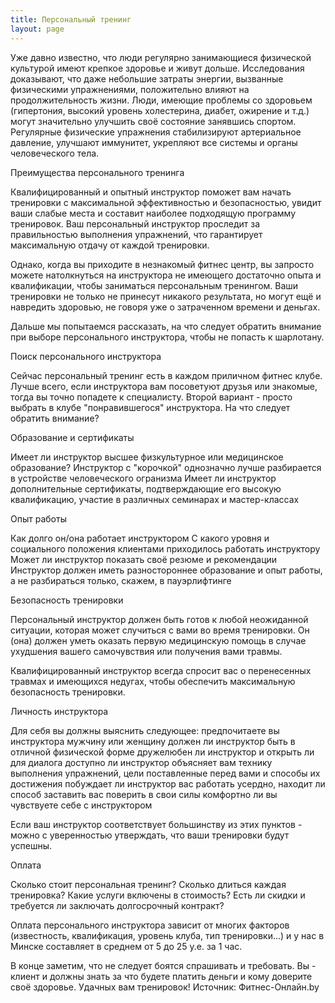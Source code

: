 ```yaml
---
title: Персональный тренинг
layout: page
---
```

Уже давно известно, что люди регулярно занимающиеся физической культурой имеют крепкое здоровье и живут дольше. Исследования доказывают, что даже небольшие затраты энергии, вызванные физическими упражнениями, положительно влияют на продолжительность жизни. Люди, имеющие проблемы со здоровьем (гипертония, высокий уровень холестерина, диабет, ожирение и т.д.) могут значительно улучшить своё состояние занявшись спортом. Регулярные физические упражнения стабилизируют артериальное давление, улучшают иммунитет, укрепляют все системы и органы человеческого тела.

Преимущества персонального тренинга

Квалифицированный и опытный инструктор поможет вам начать тренировки с максимальной эффективностью и безопасностью, увидит ваши слабые места и составит наиболее подходящую программу тренировок. Ваш персональный инструктор проследит за правильностью выполнения упражнений, что гарантирует максимальную отдачу от каждой тренировки.

Однако, когда вы приходите в незнакомый фитнес центр, вы запросто можете натолкнуться на инструктора не имеющего достаточно опыта и квалификации, чтобы заниматься персональным тренингом. Ваши тренировки не только не принесут никакого результата, но могут ещё и навредить здоровью, не говоря уже о затраченном времени и деньгах.

Дальше мы попытаемся рассказать, на что следует обратить внимание при выборе персонального инструктора, чтобы не попасть к шарлотану.

Поиск персонального инструктора

Сейчас персональный тренинг есть в каждом приличном фитнес клубе. Лучше всего, если инструктора вам посоветуют друзья или знакомые, тогда вы точно попадете к специалисту. Второй вариант - просто выбрать в клубе "понравившегося" инструктора. На что следует обратить внимание?

Образование и сертификаты

Имеет ли инструктор высшее физкультурное или медицинское образование? Инструктор с "корочкой" однозначно лучше разбирается в устройстве человеческого огранизма
Имеет ли инструктор дополнительные сертификаты, подтверждающие его высокую квалификацию, участие в различных семинарах и мастер-классах

Опыт работы

Как долго он/она работает инструктором
С какого уровня и социального положения клиентами приходилось работать инструктору
Может ли инструктор показать своё резюме и рекомендации
Инструктор должен иметь разностороннее образование и опыт работы, а не разбираться только, скажем, в пауэрлифтинге

Безопасность тренировки

Персональный инструктор должен быть готов к любой неожиданной ситуации, которая может случиться с вами во время тренировки. Он (она) должен уметь оказать первую медицинскую помощь в случае ухудшения вашего самочувствия или получения вами травмы.

Квалифицированный инструктор всегда спросит вас о перенесенных травмах и имеющихся недугах, чтобы обеспечить максимальную безопасность тренировки.

Личность инструктора

Для себя вы должны выяснить следующее:
предпочитаете вы инструктора мужчину или женщину
должен ли инструктор быть в отличной физической форме
дружелюбен ли инструктор и открыть ли для диалога
доступно ли инструктор объясняет вам технику выполнения упражнений, цели поставленные перед вами и способы их достижения
побуждает ли инструктор вас работать усердно, находит ли способ заставить вас поверить в свои силы
комфортно ли вы чувствуете себе с инструктором

Если ваш инструктор соответствует большинству из этих пунктов - можно с уверенностью утверждать, что ваши тренировки будут успешны.

Оплата

Сколько стоит персональная тренинг?
Сколько длиться каждая тренировка?
Какие услуги включены в стоимость?
Есть ли скидки и требуется ли заключать долгосрочный контракт?

Оплата персонального инструктора зависит от многих факторов (известность, квалификация, уровень клуба, тип тренировки…) и у нас в Минске составляет в среднем от 5 до 25 у.е. за 1 час.

В конце заметим, что не следует боятся спрашивать и требовать. Вы - клиент и должны знать за что будете платить деньги и кому доверите своё здоровье. Удачных вам тренировок!
Источник: Фитнес-Онлайн.by 